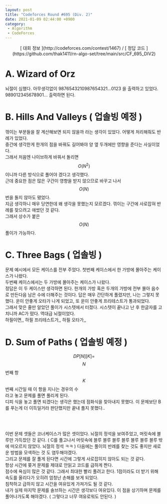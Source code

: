 ```yaml
---
layout: post
title: "Codeforces Round #695 (Div. 2)"
date: 2021-01-09 02:44:00 +0900
category:
 - Algorithm
 - CodeForces
---
```

<script type="text/javascript" 
src="https://cdn.mathjax.org/mathjax/latest/MathJax.js?config=TeX-AMS_HTML">
</script>
<center>
<div markdown="1">
[ 대회 정보 ](http://codeforces.com/contest/1467) / [ 정답 코드 ](https://github.com/thak1411/rn-algo-set/tree/main/src/CF_695_DIV2)
</div>
</center>

# A. Wizard of Orz

뇌절이 심했다. 아무생각없이 9876543210987654321...0123 을 출력하고 있었다.  
989012345678901... 출력하면 된다.  

# B. Hills And Valleys ( 업솔빙 예정 )

꺾이는 부분들을 잘 계산해보면 되지 않을까 라는 생각이 있었다. 어떻게 처리해줘도 반례가 있었다.  
중간에 생각한게 한개의 점을 바꿔도 길어봐야 양 옆 두개에만 영향을 준다는 사실이었다.  
그래서 처음엔 나이브하게 바꿔서 돌리면 $$O(N^2)$$ 이니까 다른 방식으로 풀어야 겠다고 생각했다.  
근데 중요한 점은 많은 구간이 영향을 받지 않으므로 바꾸고 나서 $$O(N)$$ 번을 돌지 않아도 됐었다.  
지금 생각하니 매우 당연한데 왜 생각을 못했는지 모르겠다. 꺾이는 구간에 사로잡혀 반례를 찾으려고 애썼던 것 같다.  
그래서 상수가 붙은 $$O(N)$$ 풀이가 가능하다.

# C. Three Bags ( 업솔빙 )

문제 예시에서 모든 케이스를 전부 주었다. 첫번째 케이스에서 한 가방에 몰아주는 케이스가 나왔다.  
두번째 케이스에서는 두 가방에 몰아주는 케이스가 나왔다.  
정답은 이 두 케이스만 생각하면 된다. 한개의 가방 혹은 두개의 가방에 전부 몰아 음수로 만든다음 남은 수에 더해주는 것이다.
답은 매우 간단하게 풀렸지만, 나는 그렇지 못했다. 운이 안좋게 오타가 나게 되었고, 또 운이 안좋게 프리테스트가 통과되었다.  
그래서 맞은 줄만 알았던 풀이가 시스텟에서 터졌다. 시스텟이 끝나고 난 후 한글자를 고치니까 AC가 떴다. 역대급 뇌절이었다.  
하필이면,, 하필 프리테스트가,, 하필 오타가,,  

# D. Sum of Paths ( 업솔빙 예정 )

$$DP[N][K] = $$ $$N$$번째 항 $$K$$번째 시간일 때 이 항을 지나는 경우의 수  
라고 놓고 문제를 풀면 풀리게 된다.  
디피 식을 놓고 풀면 되겠다는 생각은 했는데 점화식을 찾아내지 못했다. 이 문제보단 B를 푸는게 더 이득일거라 판단했지만 끝내 풀지 못했다..

<br /><br />

이번 문제 셋들은 코너케이스가 많은 셋이었다. 뇌절의 정석을 보여주었고, 머릿속에 블루만 가득찼던 것 같다. ( C를 풀고나서 머릿속에 블루 블루 블루 블루 블루 블루 블루 밖에 떠오르지 않았다. 뇌절의 정석 ㅋㅋ ) 
다음에는 풀이의 반례를 찾는 것도 좋지만 새로운 방법을 모색하는 것 도 염두해야겠다.  
그리고 문제를 잘 풀게 된다면 시간에 그렇게 사로잡히지 않아도 되는 것 같다.  
항상 시간에 쫒겨 문제를 제대로 안읽고 코드를 급하게 짠다.  
점수에 욕심이 많은 것 같다. 그래서 최대한 빨리 풀려고 한다. 1점이라도 더 받기 위해 속도를 올리다가 오히려 엄청난 손해를 보게 되었다.  
침착하고 급하지 않고 시간을 여유있게 가져가도 될 것 같다.  
내가 실제 마지막 문제를 솔브하는 시간은 생각보다 여유있다. 이 점을 상기하며 문제를 풀어나가도록 해야겠다. ( 그렇다고 너무 여유로워도 안된다. )